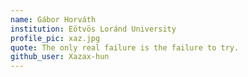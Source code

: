 ```yaml
---
name: Gábor Horváth
institution: Eötvös Loránd University
profile_pic: xaz.jpg
quote: The only real failure is the failure to try.
github_user: Xazax-hun
---
```


